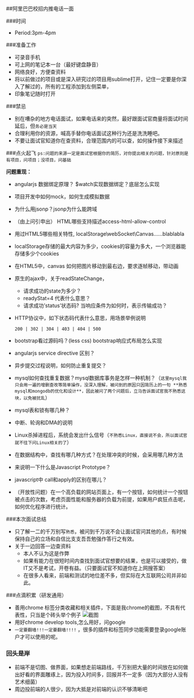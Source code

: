 ##阿里巴巴校招内推电话一面



###时间

- Period:3pm-4pm


###准备工作

- 可录音手机
- 可上网的笔记本一台（最好键盘静音）
- 网络良好，方便查资料
- 将以前做过的项目或是深入研究过的项目用sublime打开，记住一定要是你深入了解过的，所有的工程添加到左侧菜单，
- 印象笔记随时打开

###禁忌

- 别在嘈杂的地方电话面试，如果电话来的突然，最好跟面试官商量将面试时间延后，但`务必是当天`
- 合理利用你的资源，喊高手替你电话面试这种行为还是洗洗睡吧。
- 不要让面试官知道你在查资料，合理范围内的可以查，如何操作接下来描述



###点火起飞
`ps:问题的来源一定是面试官根据你的简历，对你提出相关的问题，针对原则是有项目，问项目；没项目，问基础`


**问题重现：**

- angularjs 数据绑定原理？ $watch实现数据绑定？底层怎么实现
- 项目开发中如何mock，如何生成模拟数据
- 为什么用jsonp？jsonp为什么能跨域
- （由上问引申出） HTML哪些支持描述access-html-allow-control
- 用过HTML5哪些相关特性,    localStorage\webSocket\Canvas……blablabla
- localStorage存储的最大内容为多少，cookies的容量为多大，一个浏览器能存储多少个cookies
- 在HTML5中，canvas 如何把图片移动到最右边，要求逐帧移动，带动画
- 原生的ajax中，关于readStateChange，
  - 请求成功的state为多少？
  - readyStat=4 代表什么意思？
  - 请求成功’status’状态码?
当响应条件为如何时，表示传输成功？
- HTTP协议中，如下状态码代表什么意思，用场景举例说明

   `
200 | 302 | 304 | 403 | 404 | 500
    `

- bootstrap看过源码吗？(less css)  bootstrap响应式布局怎么实现
- angularjs  service directive 区别？
- 异步提交过程说明，如何防止重复提交？
- mysql如何查找重复数据？mysql数据库事务是怎样一种机制？（`这里mysql我只会用一遍的增删查改等简单操作，没深入理解，被问到的原因只因简历上的一句 **熟悉mysql和mongodb的优化和设计**，因此被问了两个问题后，立马告诉面试官我不熟悉这块，以免被扰乱`）
- mysql表和锁有哪几种？
- 中断、轮询和DMA的说明
- Linux杀掉进程后，系统会发出什么信号（`不熟悉Linux，直接说不会，所以面试官就不往下问Linux相关的了`）
- 在数据结构中，查找有哪几种方式？在处理冲突的时候，会采用哪几种方法
- 来说明一下什么是Javascript Prototype？
- javascript中 call和apply的区别在哪儿？
- （开放性问题）在一个高负载的网站页面上，有一个按钮，如何统计一个按钮被点击的次数，考虑页面性能和服务器的负载为前提，如果用户疯狂点击呢，如何优化程序进行统计。


###本次面试总结
- 只了解一二的千万别写`熟悉`，被问到千万说不会让面试官问其他的点，有时候保持自己的立场和自信比支支吾吾勉强作答行之有效。
- 关于一边回答一边查资料
  - 本人不认为这是作弊
  - 如果有能力在很短时间内查找到面试官想要的结果，也是可以接受的，做IT又不是考试，开卷有益。（只要面试官不知道你在上网搜答案）
  -  在很多人看来，前端和测试的地位差不多，但实际在大互联网公司并非如此。



###点滴积累（研发通用）
- 善用chrome 标签分类收藏和相关插件，下面是我chrome的截图，不具有代表性，只当是个砖头举个例子
![截图](http://localhost/skidxjq/my-interview/bookmarks.png)
- 用好chrome develop tools,怎么用好，问google
- `一定要翻墙!!!一定要翻墙!!!!` ，很多的插件和标签同步功能需要登录google账户才可以使用的呢。



### 回头是岸
- 前端不是切图、做界面，如果想走前端路线，千万别把大量的时间放在如何做出好看的界面雕琢上，因为投入时间多，回报并不一定多（因为大部分人没有艺术细菌）
- 周边投前端的人很少，因为大抵是对前端的认识不够清晰吧










